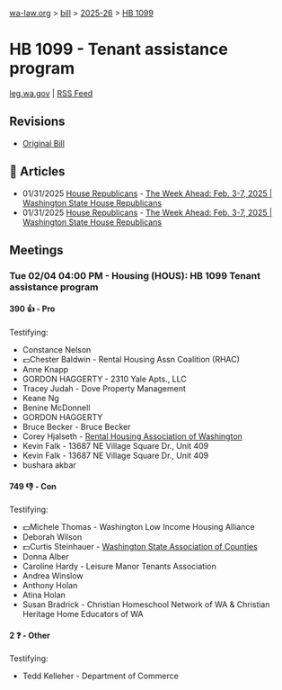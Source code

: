 [wa-law.org](/) > [bill](/bill/) > [2025-26](/bill/2025-26/) > [HB 1099](/bill/2025-26/hb/1099/)

# HB 1099 - Tenant assistance program
[leg.wa.gov](https://app.leg.wa.gov/billsummary?BillNumber=1099&Year=2025&Initiative=false) | [RSS Feed](./rss.xml)

## Revisions
* [Original Bill](1/)

## 📰 Articles
* 01/31/2025 [House Republicans](/org/house_republicans/) - [The Week Ahead: Feb. 3-7, 2025 | Washington State House Republicans](http://houserepublicans.wa.gov/week/the-week-ahead-feb-3-7-2025/#:~:text=HB%201099)
* 01/31/2025 [House Republicans](/org/house_republicans/) - [The Week Ahead: Feb. 3-7, 2025 | Washington State House Republicans](https://houserepublicans.wa.gov/week/the-week-ahead-feb-3-7-2025/#:~:text=HB%201099)

## Meetings
### Tue 02/04 04:00 PM - Housing (HOUS): HB 1099 Tenant assistance program
#### 390 👍 - Pro
Testifying:
* Constance Nelson
* 💵Chester Baldwin - Rental Housing Assn Coalition (RHAC)
* Anne Knapp
* GORDON HAGGERTY - 2310 Yale Apts., LLC
* Tracey Judah - Dove Property Management
* Keane Ng
* Benine McDonnell
* GORDON HAGGERTY
* Bruce Becker - Bruce Becker
* Corey Hjalseth - [Rental Housing Association of Washington](/org/rental_housing_association_of_washington/)
* Kevin Falk - 13687 NE Village Square Dr., Unit 409
* Kevin Falk - 13687 NE Village Square Dr., Unit 409
* bushara akbar

#### 749 👎 - Con
Testifying:
* 💵Michele Thomas - Washington Low Income Housing Alliance
* Deborah Wilson
* 💵Curtis Steinhauer - [Washington State Association of Counties](/org/washington_state_association_of_counties/)
* Donna Alber
* Caroline Hardy - Leisure Manor Tenants Association
* Andrea Winslow
* Anthony Holan
* Atina Holan
* Susan Bradrick - Christian Homeschool Network of WA & Christian Heritage Home Educators of WA

#### 2 ❓ - Other
Testifying:
* Tedd Kelleher - Department of Commerce

